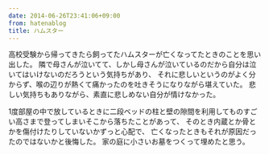 ```yaml
---
date: 2014-06-26T23:41:06+09:00
from: hatenablog
title: ハムスター
---
```


<p>高校受験から帰ってきたら飼ってたハムスターが亡くなってたときのことを思い出した。
隣で母さんが泣いてて、しかし母さんが泣いているのだから自分は泣いてはいけないのだろうという気持ちがあり、
それに悲しいというのがよく分からず、喉の辺りが熱くて痛かったのを吐きそうになりながら堪えていた。
悲しい気持ちもありながら、素直に悲しめない自分が情けなかった。</p>

<p>1度部屋の中で放しているときに二段ベッドの柱と壁の隙間を利用してものすごい高さまで登ってしまいそこから落ちたことがあって、
そのとき内蔵とか骨とかを傷付けたりしていないかずっと心配で、
亡くなったときもそれが原因だったのではないかと後悔した。
家の庭に小さいお墓をつくって埋めたと思う。</p>

